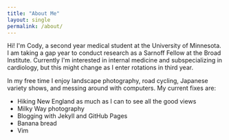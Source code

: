 ```yaml
---
title: "About Me"
layout: single
permalink: /about/
---
```


Hi! I'm Cody, a second year medical student at the University of Minnesota. I am taking a gap year to conduct research as a Sarnoff Fellow at the Broad Institute. Currently I'm interested in internal medicine and subspecializing in cardiology, but this might change as I enter rotations in third year.

In my free time I enjoy landscape photography, road cycling, Japanese variety shows, and messing around with computers. My current fixes are:

* Hiking New England as much as I can to see all the good views
* Milky Way photography
* Blogging with Jekyll and GitHub Pages
* Banana bread
* Vim
